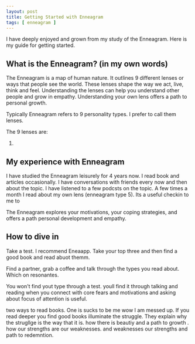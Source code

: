 ```yaml
---
layout: post
title: Getting Started with Enneagram
tags: [ enneagram ]
---
```


I have deeply enjoyed and grown from my study of the Enneagram. Here is my guide for getting started.

## What is the Enneagram? (in my own words)

The Enneagram is a map of human nature. It outlines 9 different lenses or ways that people see the world. These lenses shape the way we act, live, think and feel. Understanding the lenses can help you understand other people and grow in empathy. Understanding your own lens offers a path to personal growth.

Typically Enneagram refers to 9 personality types. I prefer to call them lenses.

The 9 lenses are:

1.

## My experience with Enneagram

I have studied the Enneagram leisurely for 4 years now. I read book and articles occasionally. I have conversations with friends every now and then about the topic. I have listened to a few podcsts on the topic. A few times a month I read about my own lens (enneagram type 5). Its a useful checkin to me to

The Enneagram explores your motivations, your coping strategies, and offers a path personal development and empathy.

## How to dive in

Take a test. I recommend Eneaapp. Take your top three and then find a good book and read abuot themm.

Find a partner, grab a coffee and talk through the types you read about. Which on resonantes.

You won't find yout type through a test. youll find it through talking and reading when you connect with core fears and motivations and asking about focus of attention is useful.

two ways to read books. One is sucks to be me wow I am messed up. If you read deeper you find good books illuminate the struggle. They explain why the strugllge is the way that it is. how there is beautiy and a path to growth . how our strengths are our weaknesses. and weaknesses our strengths and path to redemntion.
